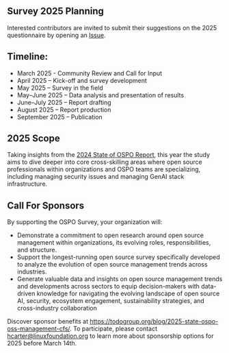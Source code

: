 ## Survey 2025 Planning

Interested contributors are invited to submit their suggestions on the 2025 questionnaire by opening an [Issue](https://github.com/todogroup/osposurvey/issues).

## Timeline:

- March 2025 - Community Review and Call for Input
- April 2025 – Kick-off and survey development
- May 2025 – Survey in the field
- May–June 2025 – Data analysis and presentation of results
- June–July 2025 – Report drafting
- August 2025 – Report production
- September 2025 – Publication

## 2025 Scope

Taking insights from the [2024 State of OSPO Report](https://github.com/todogroup/osposurvey/tree/main/2024#key-findings), this year the study aims to dive deeper into core cross-skilling areas where open source professionals within organizations and OSPO teams are specializing, including managing security issues and managing GenAI stack infrastructure.

## Call For Sponsors

By supporting the OSPO Survey, your organization will:

- Demonstrate a commitment to open research around open source management within organizations, its evolving roles, responsibilities, and structure.
- Support the longest-running open source survey specifically developed to analyze the evolution of open source management trends across industries.
- Generate valuable data and insights on open source management trends and developments across sectors to equip decision-makers with data-driven knowledge for navigating the evolving landscape of open source AI, security, ecosystem engagement, sustainability strategies, and cross-industry collaboration

Discover sponsor benefits at https://todogroup.org/blog/2025-state-ospo-oss-management-cfs/. To participate, please contact hcarter@linuxfoundation.org to learn more about sponsorship options for 2025 before March 14th.

